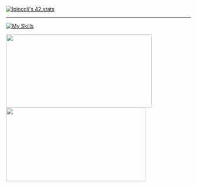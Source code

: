 
[![lpincoli's 42 stats](https://badge.mediaplus.ma/greenbinary/lpincoli?1337Badge=off&UM6P=off)](https://github.com/oakoudad/badge42)

---------------------------------------------------------------
[![My Skills](https://skillicons.dev/icons?i=linux,bash,c,cpp,docker,git,js,github,typescript,nestjs,postgres,py,ts,vue)](https://skillicons.dev)


<table>
    <tr>
        <a href="https://github.com/lpincoli">
            <img src="https://awesome-github-stats.azurewebsites.net/user-stats/lpincoli?cardType=level&theme=tokyonight" width="397" height="200">
        </a> 
        <a href="https://github.com/lpincoli?tab=repositories">
            <img src="https://github-readme-stats.vercel.app/api/top-langs/?username=lpincoli&hide=swift,roff,perl&layout=compact&theme=tokyonight" width="380" height="200">
        </a>
    </tr>
</table>
